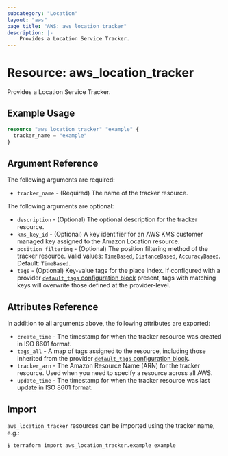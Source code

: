 ```yaml
---
subcategory: "Location"
layout: "aws"
page_title: "AWS: aws_location_tracker"
description: |-
    Provides a Location Service Tracker.
---
```


# Resource: aws_location_tracker

Provides a Location Service Tracker.

## Example Usage

```terraform
resource "aws_location_tracker" "example" {
  tracker_name = "example"
}
```

## Argument Reference

The following arguments are required:

* `tracker_name` - (Required) The name of the tracker resource.

The following arguments are optional:

* `description` - (Optional) The optional description for the tracker resource.
* `kms_key_id` - (Optional) A key identifier for an AWS KMS customer managed key assigned to the Amazon Location resource.
* `position_filtering` - (Optional) The position filtering method of the tracker resource. Valid values: `TimeBased`, `DistanceBased`, `AccuracyBased`. Default: `TimeBased`.
* `tags` - (Optional) Key-value tags for the place index. If configured with a provider [`default_tags` configuration block](https://www.terraform.io/docs/providers/aws/index.html#default_tags-configuration-block) present, tags with matching keys will overwrite those defined at the provider-level.

## Attributes Reference

In addition to all arguments above, the following attributes are exported:

* `create_time` - The timestamp for when the tracker resource was created in ISO 8601 format.
* `tags_all` - A map of tags assigned to the resource, including those inherited from the provider [`default_tags` configuration block](https://www.terraform.io/docs/providers/aws/index.html#default_tags-configuration-block).
* `tracker_arn` - The Amazon Resource Name (ARN) for the tracker resource. Used when you need to specify a resource across all AWS.
* `update_time` - The timestamp for when the tracker resource was last update in ISO 8601 format.

## Import

`aws_location_tracker` resources can be imported using the tracker name, e.g.:

```
$ terraform import aws_location_tracker.example example
```
